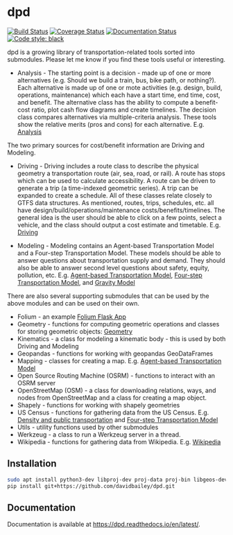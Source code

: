 # dpd

[![Build Status](https://github.com/davidbailey/dpd/actions/workflows/main.yml/badge.svg)](https://github.com/davidbailey/dpd/actions/workflows/main.yml)
[![Coverage Status](https://coveralls.io/repos/github/davidbailey/dpd/badge.svg?branch=trunk)](https://coveralls.io/github/davidbailey/dpd?branch=trunk)
[![Documentation Status](https://readthedocs.org/projects/dpd/badge/?version=latest)](https://dpd.readthedocs.io/en/latest/?badge=latest)
[![Code style: black](https://img.shields.io/badge/code%20style-black-000000.svg)](https://github.com/psf/black)

dpd is a growing library of transportation-related tools sorted into submodules. Please let me know if you find these tools useful or interesting.

* Analysis - The starting point is a decision - made up of one or more alternatives (e.g. Should we build a train, bus, bike path, or nothing?). Each alternative is made up of one or mote activities (e.g. design, build, operations, maintenance) which each have a start time, end time, cost, and benefit. The alternative class has the ability to compute a benefit-cost ratio, plot cash flow diagrams and create timelines. The decision class compares alternatives via multiple-criteria analysis. These tools show the relative merits (pros and cons) for each alternative. E.g. [Analysis](https://dpd.readthedocs.io/en/latest/notebooks/analysis.html)

The two primary sources for cost/benefit information are Driving and Modeling.

* Driving - Driving includes a route class to describe the physical geometry a transportation route (air, sea, road, or rail). A route has stops which can be used to calculate accessibility. A route can be driven to generate a trip (a time-indexed geometric series). A trip can be expanded to create a schedule. All of these classes relate closely to GTFS data structures. As mentioned, routes, trips, schedules, etc. all have design/build/operations/maintenance costs/benefits/timelines. The general idea is the user should be able to click on a few points, select a vehicle, and the class should output a cost estimate and timetable. E.g. [Driving](https://dpd.readthedocs.io/en/latest/notebooks/driving.html)

* Modeling - Modeling contains an Agent-based Transportation Model and a Four-step Transportation Model. These models should be able to answer questions about transportation supply and demand. They should also be able to answer second level questions about safety, equity, pollution, etc. E.g. [Agent-based Transportation Model](https://dpd.readthedocs.io/en/latest/notebooks/agent-based_transportation_model.html), [Four-step Transportation Model](https://dpd.readthedocs.io/en/latest/notebooks/four_step_transportation_model.html), and [Gravity Model](https://dpd.readthedocs.io/en/latest/notebooks/gravity_model.html)

There are also several supporting submodules that can be used by the above modules and can be used on their own.

* Folium - an example [Folium Flask App](https://dpd.readthedocs.io/en/latest/notebooks/folium_flask_app.html)
* Geometry - functions for computing geometric operations and classes for storing geometric objects: [Geometry](https://dpd.readthedocs.io/en/latest/notebooks/geometry.html)
* Kinematics - a class for modeling a kinematic body - this is used by both Driving and Modeling
* Geopandas - functions for working with geopandas GeoDataFrames
* Mapping - classes for creating a map. E.g. [Agent-based Transportation Model](https://dpd.readthedocs.io/en/latest/notebooks/agent-based_transportation_model.html)
* Open Source Routing Machine (OSRM) - functions to interact with an OSRM server
* OpenStreetMap (OSM) - a class for downloading relations, ways, and nodes from OpenStreetMap and a class for creating a map object.
* Shapely - functions for working with shapely geometries
* US Census -  functions for gathering data from the US Census. E.g. [Density and public transportation](https://dpd.readthedocs.io/en/latest/notebooks/density_and_public_transportation.html) and [Four-step Transportation Model](https://dpd.readthedocs.io/en/latest/notebooks/four_step_transportation_model.html)
* Utils - utility functions used by other submodules
* Werkzeug - a class to run a Werkzeug server in a thread.
* Wikipedia - functions for gathering data from Wikipedia. E.g. [Wikipedia](https://dpd.readthedocs.io/en/latest/notebooks/wikipedia.html)

Installation
--------

```bash
sudo apt install python3-dev libproj-dev proj-data proj-bin libgeos-dev gdal-bin libgdal-dev
pip install git+https://github.com/davidbailey/dpd.git
```

Documentation
--------

Documentation is available at https://dpd.readthedocs.io/en/latest/.
